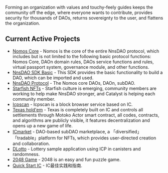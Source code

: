 Forming an organization with values and touchy-feely guides keeps the community off the edge, where everyone wants to contribute, provides security for thousands of DAOs, returns sovereignty to the user, and flattens the organization.

## Current Active Projects

- [Nomos Core](https://nomos.ooo/) - Nomos is the core of the entire NnsDAO protocol, which includes but is not limited to the following basic protocol functions: Nomos Core, DAOn domain rules, DAOs service functions and rules, virtual passport system, governance module, and other functions.
- [NnsDAO SDK Basic](https://docs.rs/nnsdao_sdk_basic/latest/nnsdao_sdk_basic/) - This SDK provides the basic functionality to build a DAO, which can be imported and used.
- [NnsDAO Protocol](https://github.com/NnsDao/nnsdao) - The Nomos core DAOs, DAOn, subDAO.
- [Starfish NFTs](https://ltdzc-siaaa-aaaag-qab5q-cai.raw.ic0.app/artWorks/vcpye-qyaaa-aaaak-qafjq-cai/) - Starfish culture is emerging, community members are working to help make NnsDAO stronger, and Catalyst is helping each community member.
- [Icpscan](https://icpscan.co/) - Icpscan is a block browser service based on IC.
- [Texas hold'em](https://lm5fh-ayaaa-aaaah-aafua-cai.raw.ic0.app/) - Texas is completely built on IC and controls all settlements through Motoko Actor smart contract, all codes, contracts, and algorithms are publicly visible, it features decentralization and opens up a new game of life.
- [ICmarket](https://icmarket.app/) - DAO-based subDAO marketplace, a 「diversified」 「tradable」platform for NFTs, which provides user-directed creation and collaboration.
- [DLotto](https://icbet.ooo/) - Lottery sample application using ICP in canisters and randomness.
- [2048 Game](https://qwsdo-xaaaa-aaaah-aaa3a-cai.ic0.app/#/classic-game) - 2048 is an easy and fun puzzle game.
- [Quick Start IC](https://sdk.nnsdao.com/docs/quick-start/ic) - IC最佳实践和指南.
